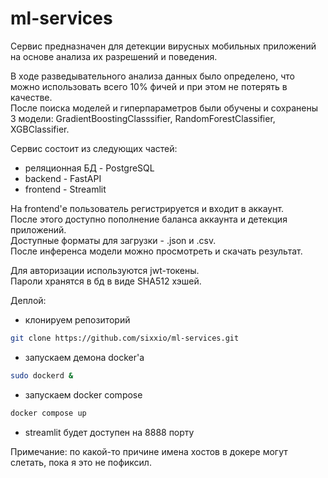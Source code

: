 # ml-services

Сервис предназначен для детекции вирусных мобильных приложений на основе анализа их разрешений и поведения.

В ходе разведывательного анализа данных было определено, что можно использовать всего 10% фичей и при этом не потерять в качестве.  
После поиска моделей и гиперпараметров были обучены и сохранены 3 модели: GradientBoostingClasssifier, RandomForestClassifier, XGBClassifier.

Сервис состоит из следующих частей:
- реляционная БД - PostgreSQL
- backend - FastAPI
- frontend - Streamlit

На frontend'е пользователь регистрируется и входит в аккаунт.  
После этого доступно пополнение баланса аккаунта и детекция приложений.  
Доступные форматы для загрузки - .json и .csv.  
После инференса модели можно просмотреть и скачать результат.  

Для авторизации используются jwt-токены.  
Пароли хранятся в бд в виде SHA512 хэшей.


Деплой:
- клонируем репозиторий
```bash
git clone https://github.com/sixxio/ml-services.git
```
- запускаем демона docker'а
```bash
sudo dockerd &
```
- запускаем docker compose
```bash
docker compose up
```
- streamlit будет доступен на 8888 порту

Примечание: по какой-то причине имена хостов в докере могут слетать, пока я это не пофиксил.
